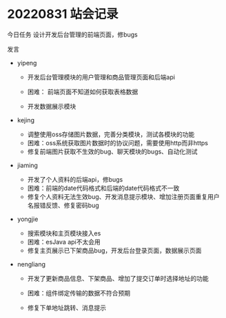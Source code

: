 # 20220831 站会记录



今日任务 设计开发后台管理的前端页面，修bugs

发言

- yipeng

  - 开发后台管理模块的用户管理和商品管理页面和后端api

  - 困难： 前端页面不知道如何获取表格数据
  - 开发数据展示模块

- kejing

  - 调整使用oss存储图片数据，完善分类模块，测试各模块的功能
  - 困难：oss系统获取图片数据时的协议问题，需要使用http而非https
  - 修复前端图片获取不生效的bug、聊天模块的bugs、自动化测试

- jiaming

  - 开发了个人资料的后端api，修bugs
  - 困难：前端的date代码格式和后端的date代码格式不一致
  - 修复个人资料无法生效bug、开发消息提示模块、增加注册页面重复用户名报错反馈、修复密码bug

- yongjie

  - 搜索模块和主页模块接入es
  - 困难：esJava api不太会用
  - 修复主页展示已下架商品bug，开发后台登录页面，数据展示页面

- nengliang

  - 开发了更新商品信息、下架商品、增加了提交订单时选择地址的功能

  - 困难：组件绑定传输的数据不符合预期

  - 修复下单地址跳转、消息提示

    